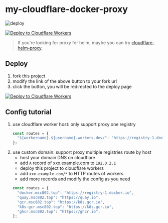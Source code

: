 # my-cloudflare-docker-proxy

![deploy](https://github.com/morler/my-cloudflare-docker-proxy/actions/workflows/deploy.yaml/badge.svg)

[![Deploy to Cloudflare Workers](https://deploy.workers.cloudflare.com/button)](https://deploy.workers.cloudflare.com/?url=https://github.com/morler/my-cloudflare-docker-proxy)

> If you're looking for proxy for helm, maybe you can try [cloudflare-helm-proxy](https://github.com/morler/my-cloudflare-helm-proxy).

## Deploy

1. fork this project
2. modify the link of the above button to your fork url
3. click the button, you will be redirected to the deploy page

[![Deploy to Cloudflare Workers](https://deploy.workers.cloudflare.com/button)](https://deploy.workers.cloudflare.com/?url=https://github.com/morler/my-cloudflare-docker-proxy)

## Config tutorial

1. use cloudflare worker host: only support proxy one registry
   ```javascript
   const routes = {
     "${workername}.${username}.workers.dev/": "https://registry-1.docker.io",
   };
   ```
2. use custom domain: support proxy multiple registries route by host
   - host your domain DNS on cloudflare
   - add `A` record of xxx.example.com to `192.0.2.1`
   - deploy this project to cloudflare workers
   - add `xxx.example.com/*` to HTTP routes of workers
   - add more records and modify the config as you need
   ```javascript
   const routes = {
     "docker.msc802.top": "https://registry-1.docker.io",
     "quay.msc802.top": "https://quay.io",
     "gcr.msc802.top": "https://k8s.gcr.io",
     "k8s-gcr.msc802.top": "https://k8s.gcr.io",
     "ghcr.msc802.top": "https://ghcr.io",
   };
   ```

